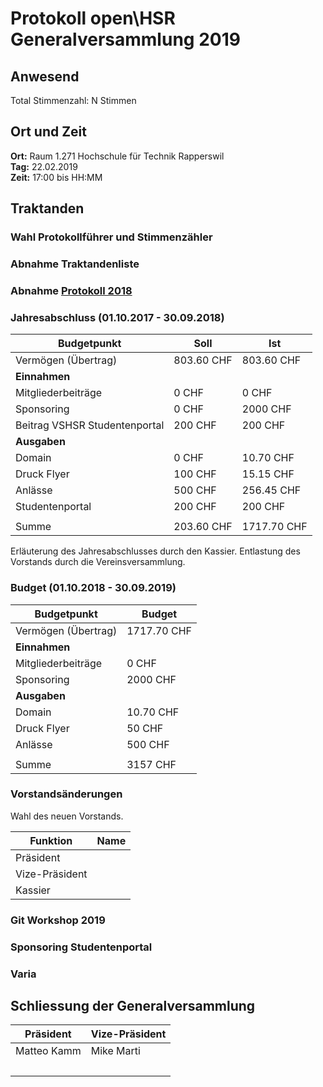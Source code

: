 # Protokoll open\HSR Generalversammlung 2019

## Anwesend

Total Stimmenzahl: N Stimmen 

## Ort und Zeit

**Ort:** Raum 1.271 Hochschule für Technik Rapperswil<br/>
**Tag:** 22.02.2019<br/>
**Zeit:** 17:00 bis HH:MM<br/>

## Traktanden

### Wahl Protokollführer und Stimmenzähler

### Abnahme Traktandenliste

### Abnahme [Protokoll 2018](https://github.com/openhsr/verein/blob/master/protokolle/2018/05_generalversammlung/protokoll.md)

### Jahresabschluss (01.10.2017 - 30.09.2018)

| Budgetpunkt                   | Soll       | Ist         |
|-------------------------------|------------|-------------|
| Vermögen (Übertrag)           | 803.60 CHF | 803.60 CHF  |
| **Einnahmen**                 |            |             |
| Mitgliederbeiträge            | 0 CHF      | 0 CHF       |
| Sponsoring                    | 0 CHF      | 2000 CHF    |
| Beitrag VSHSR Studentenportal | 200 CHF    | 200 CHF     |
| **Ausgaben**                  |            |             |
| Domain                        | 0 CHF      | 10.70 CHF   |
| Druck Flyer                   | 100 CHF    | 15.15 CHF   |
| Anlässe                       | 500 CHF    | 256.45 CHF  |
| Studentenportal               | 200 CHF    | 200 CHF     |
|                               |            |             |
| Summe                         | 203.60 CHF | 1717.70 CHF |

Erläuterung des Jahresabschlusses durch den Kassier.
Entlastung des Vorstands durch die Vereinsversammlung.

### Budget (01.10.2018 - 30.09.2019)

| Budgetpunkt         | Budget      |
|---------------------|-------------|
| Vermögen (Übertrag) | 1717.70 CHF |
| **Einnahmen**       |             |
| Mitgliederbeiträge  | 0 CHF       |
| Sponsoring          | 2000 CHF    |
| **Ausgaben**        |             |
| Domain              | 10.70 CHF   |
| Druck Flyer         | 50 CHF      |
| Anlässe             | 500 CHF     |
|                     |             |
| Summe               | 3157 CHF    |

### Vorstandsänderungen

Wahl des neuen Vorstands.

|Funktion       |Name|
|---------------|----|
|Präsident      |    |
|Vize-Präsident |    |
|Kassier        |    |

### Git Workshop 2019

### Sponsoring Studentenportal

### Varia

## Schliessung der Generalversammlung

Präsident   | Vize-Präsident
------------|-----------------
Matteo Kamm | Mike Marti
&nbsp; | &nbsp;
